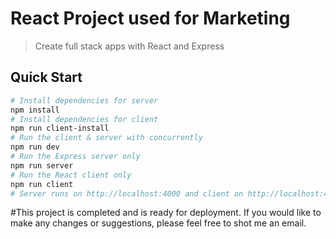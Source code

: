# React Project used for Marketing

> Create full stack apps with React and Express
## Quick Start

``` bash
# Install dependencies for server
npm install
# Install dependencies for client
npm run client-install
# Run the client & server with concurrently
npm run dev
# Run the Express server only
npm run server
# Run the React client only
npm run client
# Server runs on http://localhost:4000 and client on http://localhost:4000
```
#This project is completed and is ready for deployment. If you would like to make any changes or suggestions, please feel free to shot me an email.